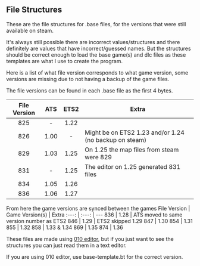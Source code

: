 ## File Structures

These are the file structures for .base files, for the versions that were still available on steam.

It's always still possible there are incorrect values/structures and there definitely are values that have incorrect/guessed names. But the structures should be correct enough to load the base game(s) and dlc files as these templates are what I use to create the program.

Here is a list of what file version corresponds to what game version, some versions are missing due to not having a backup of the game files.

The file versions can be found in each .base file as the first 4 bytes.

File Version | ATS | ETS2 | Extra
:---: | :---: | :---: | ---
825 | - | 1.22
826 | 1.00 | - | Might be on ETS2 1.23 and/or 1.24 (no backup on steam)
829 | 1.03 | 1.25 | On 1.25 the map files from steam were 829
831 | - | 1.25 | The editor on 1.25 generated 831 files
834 | 1.05 | 1.26
836 | 1.06 | 1.27

From here the game versions are synced between the games
File Version | Game Version(s) | Extra
:---: | :---: | ---
836 | 1.28 | ATS moved to same version number as ETS2
846 | 1.29 | ETS2 skipped 1.29
847 | 1.30
854 | 1.31
855 | 1.32
858 | 1.33 & 1.34
869 | 1.35
874 | 1.36

These files are made using [010 editor](https://www.sweetscape.com/010editor/), but if you just want to see the structures you can just read them in a text editor.

If you are using 010 editor, use base-template.bt for the correct version.
